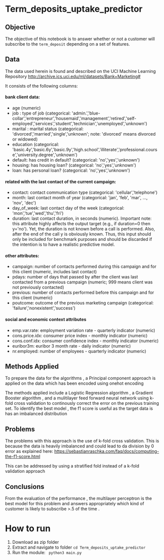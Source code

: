 # Term_deposits_uptake_predictor

## Objective
The objective of this notebook is to answer whether or not a customer will subscribe to the `term_deposit` depending on a set of features.


## Data

The data used herein is found and described on the UCI Machine Learning Repository 
http://archive.ics.uci.edu/ml/datasets/Bank+Marketing#

It consists of the following columns:
#### bank client data:
- age (numeric)
- job : type of job (categorical: 'admin.','blue-collar','entrepreneur','housemaid','management','retired','self-employed','services','student','technician','unemployed','unknown')
- marital : marital status (categorical: 'divorced','married','single','unknown'; note: 'divorced' means divorced or widowed)
- education (categorical: 'basic.4y','basic.6y','basic.9y','high.school','illiterate','professional.course','university.degree','unknown')
- default: has credit in default? (categorical: 'no','yes','unknown')
- housing: has housing loan? (categorical: 'no','yes','unknown')
- loan: has personal loan? (categorical: 'no','yes','unknown')
#### related with the last contact of the current campaign:
- contact: contact communication type (categorical: 'cellular','telephone')
- month: last contact month of year (categorical: 'jan', 'feb', 'mar', ..., 'nov', 'dec')
- day_of_week: last contact day of the week (categorical: 'mon','tue','wed','thu','fri')
- duration: last contact duration, in seconds (numeric). Important note: this attribute highly affects the output target (e.g., if duration=0 then y='no'). Yet, the duration is not known before a call is performed. Also, after the end of the call y is obviously known. Thus, this input should only be included for benchmark purposes and should be discarded if the intention is to have a realistic predictive model.
#### other attributes:
- campaign: number of contacts performed during this campaign and for this client (numeric, includes last contact)
- pdays: number of days that passed by after the client was last contacted from a previous campaign (numeric; 999 means client was not previously contacted)
- previous: number of contacts performed before this campaign and for this client (numeric)
- poutcome: outcome of the previous marketing campaign (categorical: 'failure','nonexistent','success')
#### social and economic context attributes
- emp.var.rate: employment variation rate - quarterly indicator (numeric)
- cons.price.idx: consumer price index - monthly indicator (numeric)
- cons.conf.idx: consumer confidence index - monthly indicator (numeric)
- euribor3m: euribor 3 month rate - daily indicator (numeric)
- nr.employed: number of employees - quarterly indicator (numeric)

## Methods Applied
To prepare the data for the algorithms , a Principal component approach is applied on the data which has been encoded using onehot encoding

The methods applied include a Logistic Regression algorithm , a Gradient Booster algorithm , and a mulitilayer feed forward neural network using k-fold cross validation to continously correct the error on the previous training set. 
To identify the best model , the f1 score is useful as the target data is has an imbalanced distribution 

## Problems

The problems with this approach is the use of k-fold cross validation. 
This is because the data is heavily imbalanced and could lead to da division by 0 error as explained here:
https://sebastianraschka.com/faq/docs/computing-the-f1-score.html

This can be addressed by using a stratified fold instead of a k-fold validation approach

## Conclusions
From the evaluation of the performance , the multilayer perceptron is the best model for this problem and answers appropriately which kind of customer is likely to subscribe >.5 of the time . 
# How to run
1. Download as zip folder
2. Extract and navigate to folder 
	`cd Term_deposits_uptake_predictor`
3. Run the module:
 ` python3 main.py`
